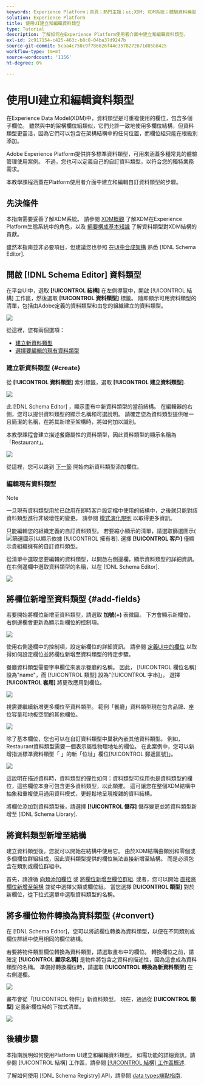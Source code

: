 ```yaml
---
keywords: Experience Platform；首頁；熱門主題；ui;XDM; XDM系統；體驗資料模型；體驗資料模型；資料模型；資料模型；結構註冊表；結構；結構；結構；結構；結構；建立；資料類型；
solution: Experience Platform
title: 使用UI建立和編輯資料類型
type: Tutorial
description: 了解如何在Experience Platform使用者介面中建立和編輯資料類型。
exl-id: 2c917154-c425-463c-b8c8-04ba37d9247b
source-git-commit: 5caa4c750c9f786626f44c3578272671d85b8425
workflow-type: tm+mt
source-wordcount: '1156'
ht-degree: 0%

---
```


# 使用UI建立和編輯資料類型

在Experience Data Model(XDM)中，資料類型是可重複使用的欄位，包含多個子欄位。 雖然與中的架構欄位組類似，它們允許一致地使用多欄位結構，但資料類型更靈活，因為它們可以包含在架構結構中的任何位置，而欄位組只能在根級別添加。

Adobe Experience Platform提供許多標準資料類型，可用來涵蓋多種常見的體驗管理使用案例。 不過，您也可以定義自己的自訂資料類型，以符合您的獨特業務需求。

本教學課程涵蓋在Platform使用者介面中建立和編輯自訂資料類型的步驟。

## 先決條件

本指南需要妥善了解XDM系統。 請參閱 [XDM概觀](../../home.md) 了解XDM在Experience Platform生態系統中的角色，以及 [綱要構成基本知識](../../schema/composition.md) 了解資料類型對XDM結構的貢獻。

雖然本指南並非必要項目，但建議您也參照 [在UI中合成架構](../../tutorials/create-schema-ui.md) 熟悉 [!DNL Schema Editor].

## 開啟 [!DNL Schema Editor] 資料類型

在平台UI中，選取 **[!UICONTROL 結構]** 在左側導覽中，開啟 [!UICONTROL 結構] 工作區，然後選取 **[!UICONTROL 資料類型]** 標籤。 隨即顯示可用資料類型的清單，包括由Adobe定義的資料類型和由您的組織建立的資料類型。

![](../../images/ui/resources/data-types/data-types-tab.png)

從這裡，您有兩個選項：

- [建立新資料類型](#create)
- [選擇要編輯的現有資料類型](#edit)

### 建立新資料類型 {#create}

從 **[!UICONTROL 資料類型]** 索引標籤，選取 **[!UICONTROL 建立資料類型]**.

![](../../images/ui/resources/data-types/create.png)

此 [!DNL Schema Editor] ，顯示畫布中新資料類型的當前結構。 在編輯器的右側，您可以提供資料類型的顯示名稱和可選說明。 請確定您為資料類型提供唯一且簡潔的名稱，在將其新增至架構時，將如何加以識別。

本教學課程會建立描述餐廳屬性的資料類型，因此資料類型的顯示名稱為「Restaurant」。

![](../../images/ui/resources/data-types/data-type-properties.png)

從這裡，您可以跳到 [下一節](#add-fields) 開始向新資料類型添加欄位。

### 編輯現有資料類型

>[!NOTE]
>
>一旦現有資料類型用於已啟用在即時客戶設定檔中使用的結構中，之後就只能對該資料類型進行非破壞性的變更。 請參閱 [模式演化規則](../../schema/composition.md#evolution) 以取得更多資訊。

只能編輯您的組織定義的自訂資料類型。 若要縮小顯示的清單，請選取篩選圖示(![篩選圖示](../../images/ui/resources/data-types/filter.png))以顯示依據 [!UICONTROL 擁有者]. 選擇 **[!UICONTROL 客戶]** 僅顯示貴組織擁有的自訂資料類型。

從清單中選取您要編輯的資料類型，以開啟右側邊欄，顯示資料類型的詳細資訊。 在右側邊欄中選取資料類型的名稱，以在 [!DNL Schema Editor].

![](../../images/ui/resources/data-types/edit.png)

## 將欄位新增至資料類型 {#add-fields}

若要開始將欄位新增至資料類型，請選取 **加號(+)** 表徵圖。 下方會顯示新欄位，右側邊欄會更新為顯示新欄位的控制項。

![](../../images/ui/resources/data-types/new-field.png)

使用右側邊欄中的控制項，設定新欄位的詳細資訊。 請參閱 [定義UI中的欄位](../fields/overview.md#define) 以取得如何設定欄位並將欄位新增至資料類型的特定步驟。

餐廳資料類型需要字串欄位來表示餐廳的名稱。 因此， [!UICONTROL 欄位名稱] 設為&quot;name&quot;，而 [!UICONTROL 類型] 設為&quot;[!UICONTROL 字串]」。 選擇 **[!UICONTROL 套用]** 將更改應用到欄位。

![](../../images/ui/resources/data-types/name-field.png)

視需要繼續新增更多欄位至資料類型。 範例「餐廳」資料類型現在包含品牌、座位容量和地板空間的其他欄位。

![](../../images/ui/resources/data-types/more-fields.png)

除了基本欄位，您也可以在自訂資料類型中巢狀內嵌其他資料類型。 例如，Restaurant資料類型需要一個表示屬性物理地址的欄位。 在此案例中，您可以新增指派標準資料類型「 」的新「位址」欄位[!UICONTROL 郵遞區號]」。

![](../../images/ui/resources/data-types/address-field.png)

這說明在描述資料時，資料類型的彈性如何：資料類型可採用也是資料類型的欄位，這些欄位本身可包含更多資料類型，以此類推。 這可讓您在整個XDM結構中抽象和重複使用通用資料模式，更輕鬆地呈現複雜的資料結構。

將欄位添加到資料類型後，請選擇 **[!UICONTROL 儲存]** 儲存變更並將資料類型新增至 [!DNL Schema Library].

## 將資料類型新增至結構

建立資料類型後，您就可以開始在結構中使用它。 由於XDM結構由類別和零個或多個欄位群組組成，因此資料類型提供的欄位無法直接新增至結構。 而是必須包含在類別或欄位群組中。

首先，請遵循 [向類添加欄位](./classes.md#add-fields) 或 [將欄位新增至欄位群組](./field-groups.md#add-fields). 或者，您可以開始 [直接將欄位新增至架構](./schemas.md#add-individual-fields) 並從中選擇父類或欄位組。 當您選擇 **[!UICONTROL 類型]** 對於新欄位，從下拉式選單中選取資料類型的名稱。

## 將多欄位物件轉換為資料類型 {#convert}

在 [!DNL Schema Editor]，您可以將該欄位轉換為資料類型，以便在不同類別或欄位群組中使用相同的欄位結構。

若要將物件類型欄位轉換為資料類型，請選取畫布中的欄位。 轉換欄位之前，請確定 **[!UICONTROL 顯示名稱]** 是物件將包含之資料的描述性，因為這會成為資料類型的名稱。 準備好轉換欄位時，請選取 **[!UICONTROL 轉換為新資料類型]** 在右側邊欄。

![](../../images/ui/resources/data-types/convert-object.png)

畫布會從「[!UICONTROL 物件]」新資料類型。 現在，通過從 **[!UICONTROL 類型]** 定義新欄位時的下拉式清單。

![](../../images/ui/resources/data-types/converted.png)

## 後續步驟

本指南說明如何使用Platform UI建立和編輯資料類型。 如需功能的詳細資訊，請參閱 [!UICONTROL 結構] 工作區，請參閱 [[!UICONTROL 結構] 工作區概述](../overview.md).

了解如何使用 [!DNL Schema Registry] API，請參閱 [data types端點指南](../../api/data-types.md).
